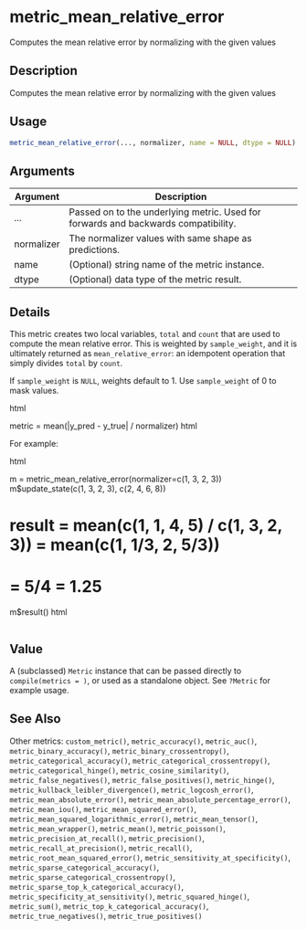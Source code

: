 # metric_mean_relative_error


Computes the mean relative error by normalizing with the given values




## Description

Computes the mean relative error by normalizing with the given values





## Usage
```r
metric_mean_relative_error(..., normalizer, name = NULL, dtype = NULL)
```




## Arguments


Argument      |Description
------------- |----------------
... | Passed on to the underlying metric. Used for forwards and backwards compatibility.
normalizer | The normalizer values with same shape as predictions.
name | (Optional) string name of the metric instance.
dtype | (Optional) data type of the metric result.




## Details

This metric creates two local variables, ``total`` and ``count`` that are used to
compute the mean relative error. This is weighted by ``sample_weight``, and
it is ultimately returned as ``mean_relative_error``:
an idempotent operation that simply divides ``total`` by ``count``.

If ``sample_weight`` is ``NULL``, weights default to 1.
Use ``sample_weight`` of 0 to mask values.

html<div class="sourceCode">metric = mean(|y_pred - y_true| / normalizer)
html</div>

For example:

html<div class="sourceCode">m = metric_mean_relative_error(normalizer=c(1, 3, 2, 3))
m$update_state(c(1, 3, 2, 3), c(2, 4, 6, 8))
 # result     = mean(c(1, 1, 4, 5) / c(1, 3, 2, 3)) = mean(c(1, 1/3, 2, 5/3))
 #            = 5/4 = 1.25
m$result()
html</div>





## Value

A (subclassed) ``Metric`` instance that can be passed directly to
``compile(metrics = )``, or used as a standalone object. See ``?Metric`` for
example usage.






## See Also

Other metrics: 
`custom_metric()`,
`metric_accuracy()`,
`metric_auc()`,
`metric_binary_accuracy()`,
`metric_binary_crossentropy()`,
`metric_categorical_accuracy()`,
`metric_categorical_crossentropy()`,
`metric_categorical_hinge()`,
`metric_cosine_similarity()`,
`metric_false_negatives()`,
`metric_false_positives()`,
`metric_hinge()`,
`metric_kullback_leibler_divergence()`,
`metric_logcosh_error()`,
`metric_mean_absolute_error()`,
`metric_mean_absolute_percentage_error()`,
`metric_mean_iou()`,
`metric_mean_squared_error()`,
`metric_mean_squared_logarithmic_error()`,
`metric_mean_tensor()`,
`metric_mean_wrapper()`,
`metric_mean()`,
`metric_poisson()`,
`metric_precision_at_recall()`,
`metric_precision()`,
`metric_recall_at_precision()`,
`metric_recall()`,
`metric_root_mean_squared_error()`,
`metric_sensitivity_at_specificity()`,
`metric_sparse_categorical_accuracy()`,
`metric_sparse_categorical_crossentropy()`,
`metric_sparse_top_k_categorical_accuracy()`,
`metric_specificity_at_sensitivity()`,
`metric_squared_hinge()`,
`metric_sum()`,
`metric_top_k_categorical_accuracy()`,
`metric_true_negatives()`,
`metric_true_positives()`



